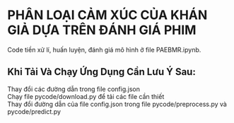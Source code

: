 # PHÂN LOẠI CẢM XÚC CỦA KHÁN GIẢ DỰA TRÊN ĐÁNH GIÁ PHIM
Code tiền xử lí, huấn luyện, đánh giá mô hình ở file PAEBMR.ipynb.
## Khi Tải Và Chạy Ứng Dụng Cần Lưu Ý Sau:
Thay đổi các đường dẫn trong file config.json </br>
Chạy file pycode/download.py để tải các file cần thiết </br>
Thay đổi đường dẫn của file config.json trong file pycode/preprocess.py và pycode/predict.py


